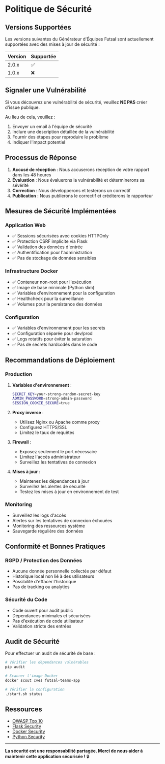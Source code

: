 # Politique de Sécurité

## Versions Supportées

Les versions suivantes du Générateur d'Équipes Futsal sont actuellement supportées avec des mises à jour de sécurité :

| Version | Supportée          |
| ------- | ------------------ |
| 2.0.x   | :white_check_mark: |
| 1.0.x   | :x:                |

## Signaler une Vulnérabilité

Si vous découvrez une vulnérabilité de sécurité, veuillez **NE PAS** créer d'issue publique.

Au lieu de cela, veuillez :

1. Envoyer un email à l'équipe de sécurité
2. Inclure une description détaillée de la vulnérabilité
3. Fournir des étapes pour reproduire le problème
4. Indiquer l'impact potentiel

## Processus de Réponse

1. **Accusé de réception** : Nous accuserons réception de votre rapport dans les 48 heures
2. **Évaluation** : Nous évaluerons la vulnérabilité et déterminerons sa sévérité
3. **Correction** : Nous développerons et testerons un correctif
4. **Publication** : Nous publierons le correctif et créditerons le rapporteur

## Mesures de Sécurité Implémentées

### Application Web
- ✅ Sessions sécurisées avec cookies HTTPOnly
- ✅ Protection CSRF implicite via Flask
- ✅ Validation des données d'entrée
- ✅ Authentification pour l'administration
- ✅ Pas de stockage de données sensibles

### Infrastructure Docker
- ✅ Conteneur non-root pour l'exécution
- ✅ Image de base minimale (Python slim)
- ✅ Variables d'environnement pour la configuration
- ✅ Healthcheck pour la surveillance
- ✅ Volumes pour la persistance des données

### Configuration
- ✅ Variables d'environnement pour les secrets
- ✅ Configuration séparée pour dev/prod
- ✅ Logs rotatifs pour éviter la saturation
- ✅ Pas de secrets hardcodés dans le code

## Recommandations de Déploiement

### Production
1. **Variables d'environnement** :
   ```bash
   SECRET_KEY=your-strong-random-secret-key
   ADMIN_PASSWORD=strong-admin-password
   SESSION_COOKIE_SECURE=true
   ```

2. **Proxy inverse** :
   - Utilisez Nginx ou Apache comme proxy
   - Configurez HTTPS/SSL
   - Limitez le taux de requêtes

3. **Firewall** :
   - Exposez seulement le port nécessaire
   - Limitez l'accès administrateur
   - Surveillez les tentatives de connexion

4. **Mises à jour** :
   - Maintenez les dépendances à jour
   - Surveillez les alertes de sécurité
   - Testez les mises à jour en environnement de test

### Monitoring
- Surveillez les logs d'accès
- Alertes sur les tentatives de connexion échouées
- Monitoring des ressources système
- Sauvegarde régulière des données

## Conformité et Bonnes Pratiques

### RGPD / Protection des Données
- Aucune donnée personnelle collectée par défaut
- Historique local non lié à des utilisateurs
- Possibilité d'effacer l'historique
- Pas de tracking ou analytics

### Sécurité du Code
- Code ouvert pour audit public
- Dépendances minimales et sécurisées
- Pas d'exécution de code utilisateur
- Validation stricte des entrées

## Audit de Sécurité

Pour effectuer un audit de sécurité de base :

```bash
# Vérifier les dépendances vulnérables
pip audit

# Scanner l'image Docker
docker scout cves futsal-teams-app

# Vérifier la configuration
./start.sh status
```

## Ressources

- [OWASP Top 10](https://owasp.org/www-project-top-ten/)
- [Flask Security](https://flask-security-too.readthedocs.io/)
- [Docker Security](https://docs.docker.com/engine/security/)
- [Python Security](https://python-security.readthedocs.io/)

---

**La sécurité est une responsabilité partagée. Merci de nous aider à maintenir cette application sécurisée !** 🔒